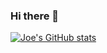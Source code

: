 ### Hi there 👋

<!--
**joehdodd/joehdodd** is a ✨ _special_ ✨ repository because its `README.md` (this file) appears on your GitHub profile.

Here are some ideas to get you started:

- 🔭 I’m currently working on ... 
- 🌱 I’m currently learning ... 
- 👯 I’m looking to collaborate on ...
- 🤔 I’m looking for help with ...
- 💬 Ask me about ...
- 📫 How to reach me: ...
- 😄 Pronouns: ...
- ⚡ Fun fact: ...
-->
[![Joe's GitHub stats](https://github-readme-stats-omega-green.vercel.app/api?username=joehdodd)](https://github.com/joehdodd/github-readme-stats)

